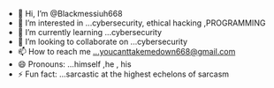 - 👋 Hi, I’m @Blackmessiuh668
- 👀 I’m interested in ...cybersecurity, ethical hacking ,PROGRAMMING
- 🌱 I’m currently learning ...cybersecurity
- 💞️ I’m looking to collaborate on ...cybersecurity
- 📫 How to reach me ...youcanttakemedown668@gmail.com
- 😄 Pronouns: ...himself ,he , his
- ⚡ Fun fact: ...sarcastic at the highest echelons of sarcasm

<!---
Blackmessiuh668/Blackmessiuh668 is a ✨ special ✨ repository because its `README.md` (this file) appears on your GitHub profile.
You can click the Preview link to take a look at your changes.
--->

